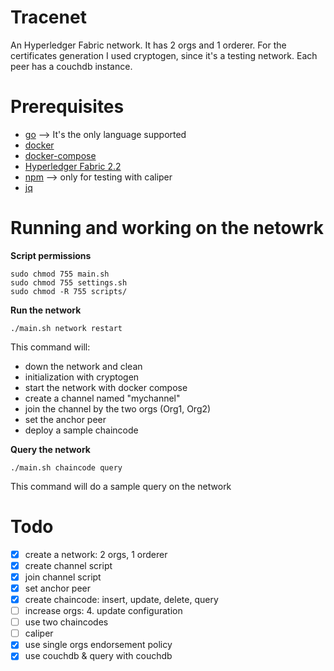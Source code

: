 # Tracenet
An Hyperledger Fabric network. It has 2 orgs and 1 orderer.
For the certificates generation I used cryptogen, since it's a testing network.
Each peer has a couchdb instance.

# Prerequisites 
- [go](https://go.dev) --> It's the only language supported
- [docker](https://www.docker.com)
- [docker-compose](https://docs.docker.com/compose/)
- [Hyperledger Fabric 2.2](https://hyperledger-fabric.readthedocs.io/en/release-2.2/install.html)
- [npm](https://www.npmjs.com) --> only for testing with caliper
- [jq](https://stedolan.github.io/jq/)

# Running and working on the netowrk

**Script permissions**
```
sudo chmod 755 main.sh
sudo chmod 755 settings.sh
sudo chmod -R 755 scripts/
```
**Run the network**
```
./main.sh network restart
```

This command will:
- down the network and clean
- initialization with cryptogen
- start the network with docker compose
- create a channel named "mychannel"
- join the channel by the two orgs (Org1, Org2)
- set the anchor peer
- deploy a sample chaincode

**Query the network**
```
./main.sh chaincode query
```

This command will do a sample query on the network


# Todo
- [x] create a network: 2 orgs, 1 orderer
- [x] create channel script
- [x] join channel script
- [x] set anchor peer
- [x] create chaincode: insert, update, delete, query
- [ ] increase orgs: 4. update configuration
- [ ] use two chaincodes
- [ ] caliper
- [x] use single orgs endorsement policy
- [x] use couchdb & query with couchdb
